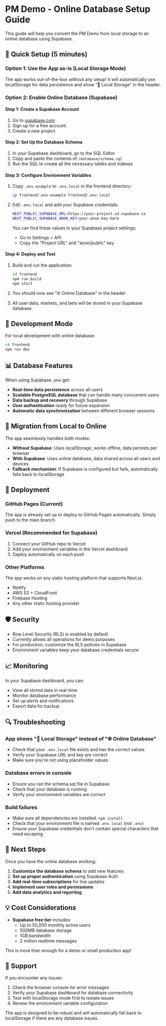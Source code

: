 # PM Demo - Online Database Setup Guide

This guide will help you convert the PM Demo from local storage to an online database using Supabase.

## 🚀 Quick Setup (5 minutes)

### Option 1: Use the App as-is (Local Storage Mode)
The app works out-of-the-box without any setup! It will automatically use localStorage for data persistence and show "💾 Local Storage" in the header.

### Option 2: Enable Online Database (Supabase)

#### Step 1: Create a Supabase Account
1. Go to [supabase.com](https://supabase.com)
2. Sign up for a free account
3. Create a new project

#### Step 2: Set Up the Database Schema
1. In your Supabase dashboard, go to the SQL Editor
2. Copy and paste the contents of `/database/schema.sql` 
3. Run the SQL to create all the necessary tables and indexes

#### Step 3: Configure Environment Variables
1. Copy `.env.example` to `.env.local` in the frontend directory:
   ```bash
   cp frontend/.env.example frontend/.env.local
   ```

2. Edit `.env.local` and add your Supabase credentials:
   ```bash
   NEXT_PUBLIC_SUPABASE_URL=https://your-project-id.supabase.co
   NEXT_PUBLIC_SUPABASE_ANON_KEY=your-anon-key-here
   ```

   You can find these values in your Supabase project settings:
   - Go to Settings > API
   - Copy the "Project URL" and "anon/public" key

#### Step 4: Deploy and Test
1. Build and run the application:
   ```bash
   cd frontend
   npm run build
   npm start
   ```

2. You should now see "🌐 Online Database" in the header
3. All user data, markets, and bets will be stored in your Supabase database

## 🔧 Development Mode

For local development with online database:
```bash
cd frontend
npm run dev
```

## 📊 Database Features

When using Supabase, you get:

- **Real-time data persistence** across all users
- **Scalable PostgreSQL database** that can handle many concurrent users
- **Data backup and recovery** through Supabase
- **User authentication** ready for future expansion
- **Automatic data synchronization** between different browser sessions

## 🔄 Migration from Local to Online

The app seamlessly handles both modes:

- **Without Supabase**: Uses localStorage, works offline, data persists per browser
- **With Supabase**: Uses online database, data shared across all users and devices
- **Fallback mechanism**: If Supabase is configured but fails, automatically falls back to localStorage

## 📱 Deployment

### GitHub Pages (Current)
The app is already set up to deploy to GitHub Pages automatically. Simply push to the main branch.

### Vercel (Recommended for Supabase)
1. Connect your GitHub repo to Vercel
2. Add your environment variables in the Vercel dashboard
3. Deploy automatically on each push

### Other Platforms
The app works on any static hosting platform that supports Next.js:
- Netlify
- AWS S3 + CloudFront
- Firebase Hosting
- Any other static hosting provider

## 🛡️ Security

- Row Level Security (RLS) is enabled by default
- Currently allows all operations for demo purposes
- For production, customize the RLS policies in Supabase
- Environment variables keep your database credentials secure

## 📈 Monitoring

In your Supabase dashboard, you can:
- View all stored data in real-time
- Monitor database performance
- Set up alerts and notifications
- Export data for backup

## 🔍 Troubleshooting

### App shows "💾 Local Storage" instead of "🌐 Online Database"
- Check that your `.env.local` file exists and has the correct values
- Verify your Supabase URL and key are correct
- Make sure you're not using placeholder values

### Database errors in console
- Ensure you ran the schema.sql file in Supabase
- Check that your database is running
- Verify your environment variables are correct

### Build failures
- Make sure all dependencies are installed: `npm install`
- Check that your environment file is named `.env.local` (not `.env`)
- Ensure your Supabase credentials don't contain special characters that need escaping

## 🎯 Next Steps

Once you have the online database working:

1. **Customize the database schema** to add new features
2. **Set up proper authentication** using Supabase Auth
3. **Add real-time subscriptions** for live updates
4. **Implement user roles and permissions**
5. **Add data analytics and reporting**

## 💡 Cost Considerations

- **Supabase free tier** includes:
  - Up to 50,000 monthly active users
  - 500MB database storage
  - 1GB bandwidth
  - 2 million realtime messages

This is more than enough for a demo or small production app!

## 🤝 Support

If you encounter any issues:
1. Check the browser console for error messages
2. Verify your Supabase dashboard for database connectivity
3. Test with localStorage mode first to isolate issues
4. Review the environment variable configuration

The app is designed to be robust and will automatically fall back to localStorage if there are any database issues.